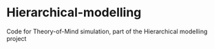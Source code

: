 # Hierarchical-modelling
Code for Theory-of-Mind simulation, part of the Hierarchical modelling project
